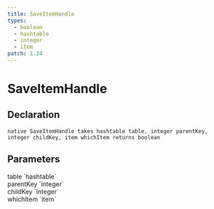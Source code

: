 ```yaml
---
title: SaveItemHandle
types:
  - boolean
  - hashtable
  - integer
  - item
patch: 1.24
---
```


# SaveItemHandle

## Declaration

```
native SaveItemHandle takes hashtable table, integer parentKey, integer childKey, item whichItem returns boolean
```

## Parameters
<dl>
  <dt>table `hashtable`</dt>
  <dd></dd>

  <dt>parentKey `integer`</dt>
  <dd></dd>

  <dt>childKey `integer`</dt>
  <dd></dd>

  <dt>whichItem `item`</dt>
  <dd></dd>
</dl>